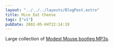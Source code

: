 ```yaml
---
layout: "../../../layouts/BlogPost.astro"
title: Mice Eat Cheese
tags: ["v1"]
pubDate: 2002-05-04T22:14:19
---
```


Large collection of [Modest Mouse bootleg MP3s][1].

[1]: http://www.knerd.com/~bwillen/MMSounds.htm "Modest Mouse bootleg MP3s"
